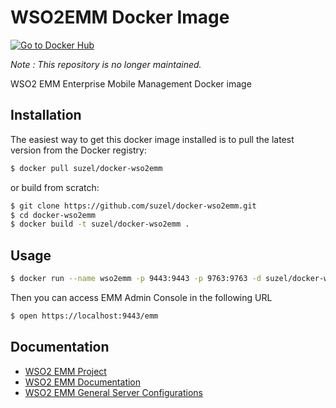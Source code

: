 # WSO2EMM Docker Image

[![Go to Docker Hub][docker-hub-icon]][docker-hub-url]

*Note : This repository is no longer maintained.*

WSO2 EMM Enterprise Mobile Management Docker image

## Installation

The easiest way to get this docker image installed is to pull the latest version from the Docker registry:

```sh
$ docker pull suzel/docker-wso2emm
```

or build from scratch:

```sh
$ git clone https://github.com/suzel/docker-wso2emm.git
$ cd docker-wso2emm
$ docker build -t suzel/docker-wso2emm .
```

## Usage

```sh
$ docker run --name wso2emm -p 9443:9443 -p 9763:9763 -d suzel/docker-wso2emm
```

Then you can access EMM Admin Console in the following URL

```sh
$ open https://localhost:9443/emm
```

## Documentation

* [WSO2 EMM Project][wso2-emm-home]
* [WSO2 EMM Documentation][wso2-emm-doc]
* [WSO2 EMM General Server Configurations][wso2-conf-doc]

[docker-hub-icon]: https://img.shields.io/badge/Docker%20Hub-%E2%86%92-blue.svg
[docker-hub-url]: https://hub.docker.com/r/suzel/docker-wso2emm/
[wso2-emm-home]: http://wso2.com/products/enterprise-mobility-manager/
[wso2-emm-doc]: https://docs.wso2.com/display/EMM220/WSO2+Enterprise+Mobility+Manager
[wso2-conf-doc]: https://docs.wso2.com/display/EMM220/General+Server+Configurations